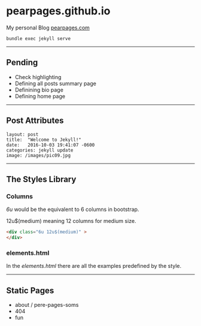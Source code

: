# pearpages.github.io

My personal Blog [pearpages.com](http://www.pearpages.com)

```shell
bundle exec jekyll serve
```

---

## Pending

+ Check highlighting
+ Defining all posts summary page
+ Definining bio page
+ Defining home page

---

## Post Attributes

```
layout: post
title:  "Welcome to Jekyll!"
date:   2016-10-03 19:41:07 -0600
categories: jekyll update
image: /images/pic09.jpg
```

---

## The Styles Library


### Columns

*6u* would be the equivalent to 6 columns in bootstrap. 

12u$(medium) meaning 12 columns for medium size.

```html
<div class="6u 12u$(medium)" >
</div>
```

### elements.html

In the *elements.html* there are all the examples predefined by the style.

---

## Static Pages

+ about / pere-pages-soms
+ 404
+ fun